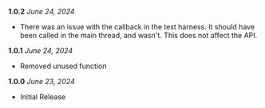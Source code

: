  **1.0.2** *June 24, 2024*
 
 - There was an issue with the callback in the test harness. It should have been called in the main thread, and wasn't. This does not affect the API.
 
 **1.0.1** *June 24, 2024*
 
 - Removed unused function
 
 **1.0.0** *June 23, 2024*

- Initial Release
